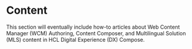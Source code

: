 # Content

This section will eventually include how-to articles about Web Content Manager (WCM) Authoring, Content Composer, and Multilingual Solution (MLS) content in HCL Digital Experience (DX) Compose.
